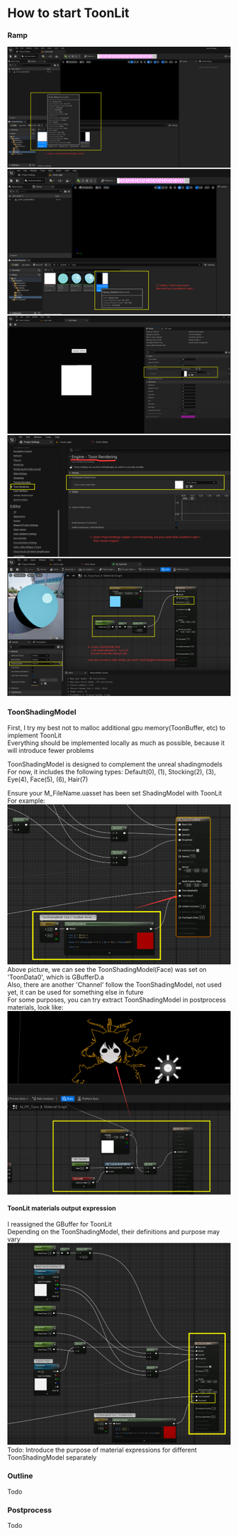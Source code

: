 # How to start ToonLit

### Ramp
![images](https://github.com/realAYAYA/UnrealEngine-ToonLit/blob/5.4/Features/Ramp01.png)  
![images](https://github.com/realAYAYA/UnrealEngine-ToonLit/blob/5.4/Features/Ramp02.png)  
![images](https://github.com/realAYAYA/UnrealEngine-ToonLit/blob/5.4/Features/Ramp03.png)  
![images](https://github.com/realAYAYA/UnrealEngine-ToonLit/blob/5.4/Features/Ramp04.png)  
![images](https://github.com/realAYAYA/UnrealEngine-ToonLit/blob/5.4/Features/Ramp05.png)  

### ToonShadingModel
First, I try my best not to malloc additional gpu memory(ToonBuffer, etc) to implement ToonLit  
Everything should be implemented locally as much as possible, because it will introduce fewer problems  

ToonShadingModel is designed to complement the unreal shadingmodels  
For now, it includes the following types: Default(0), (1), Stocking(2), (3), Eye(4), Face(5), (6), Hair(7)  

Ensure your M_FileName.uasset has been set ShadingModel with ToonLit  
For example:  
![images](https://github.com/realAYAYA/UnrealEngine-ToonLit/blob/5.4/Features/ToonShadingModel01.png)  
Above picture, we can see the ToonShadingModel(Face) was set on 'ToonData0', which is GBufferD.a  
Also, there are another 'Channel' follow the ToonShadingModel, not used yet, it can be used for something else in future  
For some purposes, you can try extract ToonShadingModel in postprocess materials, look like:  
![images](https://github.com/realAYAYA/UnrealEngine-ToonLit/blob/5.4/Features/ToonShadingModel02.png)  

#### ToonLit materials output expression
I reassigned the GBuffer for ToonLit  
Depending on the ToonShadingModel, their definitions and purpose may vary  
![images](https://github.com/realAYAYA/UnrealEngine-ToonLit/blob/5.4/Features/ToonShadingModel03.png)  
Todo: Introduce the purpose of material expressions for different ToonShadingModel separately  

### Outline
Todo  

### Postprocess
Todo  